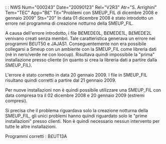 :  : NWS Num="000243" Date="20090123" Rel="V2R3" Atr="S. Arrighini" Tem="TEC" App="B£" Tit="Problemi con SMEUP_FIL di dicembre 2008 e gennaio 2009" Sts="20"
In data 01 dicembre 2008 è stato introdotto un errore nel programma di creazione notturno della SMEUP_FIL.

A causa dell'errore introdotto, i file B£MEDE0L, B£MEDE1L, B£MEDE2L venivano creati senza membri.
Tale caratteristica generava un errore nei programmi B£UT50 e JAJAS1.
Conseguentemente non era possibile collegarsi a Smeup con un ambiente con la SMEUP_FIL come libreria
dati (nè in nero/verde ne con loocup).
Risultava quindi impossibile la "prima" installazione presso cliente (in quanto si crea la libreria
dati a partire dalla SMEUP_FIL).

L'errore è stato corretto in data 20 gennaio 2009.
I file in SMEUP_FIL risultano quindi corretti a partire dal 21 gennaio 2009.

Per nuove installazioni non è quindi possibile utilizzare una SMEUP_FIL con data compresa tra il 02 dicembre 2008 e 20 gennaio 2009 (estremi compresi).

Si precisa che il problema riguardava solo la creazione notturna della SMEUP_FIL, gli unici problemi
hanno quindi riguardato solo le "prime installazioni" presso clienti. Non è quindi necessario nessun
intervento per tutte le altre installazioni.

Programmi corretti : 
B£UT13A
